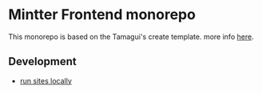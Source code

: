 # Mintter Frontend monorepo

This monorepo is based on the Tamagui's create template. more info
[here](https://tamagui.dev/docs/intro/installation).

## Development

- [run sites locally](./apps/site/README.md)
